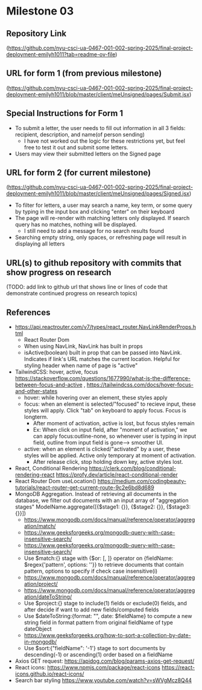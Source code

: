 Milestone 03
===

Repository Link
---
(https://github.com/nyu-csci-ua-0467-001-002-spring-2025/final-project-deployment-emilyh1011?tab=readme-ov-file)

URL for form 1 (from previous milestone) 
---
(https://github.com/nyu-csci-ua-0467-001-002-spring-2025/final-project-deployment-emilyh1011/blob/master/client/meUnsigned/pages/Submit.jsx)

Special Instructions for Form 1
---
- To submit a letter, the user needs to fill out information in all 3 fields: recipient, description, and name(of person sending)
    - I have not worked out the logic for these restrictions yet, but feel free to test it out and submit some letters.
- Users may view their submitted letters on the Signed page

URL for form 2 (for current milestone)
---
(https://github.com/nyu-csci-ua-0467-001-002-spring-2025/final-project-deployment-emilyh1011/blob/master/client/meUnsigned/pages/Signed.jsx)

- To filter for letters, a user may search a name, key term, or some query by typing in the input box and clicking "enter" on their keyboard
- The page will re-render with matching letters only displayed. If search query has no matches, nothing will be displayed.
    - I still need to add a message for no search results found
- Searching empty string, only spaces, or refreshing page will result in displaying all letters

URL(s) to github repository with commits that show progress on research
--- 
(TODO: add link to github url that shows line or lines of code that demonstrate continued progress on research topics)

References 
---

- https://api.reactrouter.com/v7/types/react_router.NavLinkRenderProps.html
    - React Router Dom <NavLink to="">
    - When using NavLink, NavLink has built in props
    - isActive(boolean) built in prop that can be passed into NavLink. Indicates if
    link's URL matches the current location. Helpful for styling header when name of page is "active"
- TailwindCSS: hover, active, focus https://stackoverflow.com/questions/1677990/what-is-the-difference-between-focus-and-active , https://tailwindcss.com/docs/hover-focus-and-other-states
    - hover: while hovering over an element, these styles apply
    - focus: when an element is selected/"focused" to recieve input, these styles will apply. Click "tab" on keyboard to apply focus. Focus is longterm.
        - After moment of activation, active is lost, but focus styles remain
        - Ex: When click on input field, after "moment of activation," we can apply focus:outline-none, so whenever user is typing in input field, outline from input field is gone--> smoother UI.
    - active: when an element is clicked/"activated" by a user, these styles will be applied. Active only temporary at moment of activation.
        - After release click, stop holding down key, active styles lost.
- React, Conditional Rendering https://clerk.com/blog/conditional-rendering-react https://profy.dev/article/react-conditional-render
- React Router Dom useLocation() https://medium.com/codingbeauty-tutorials/react-router-get-current-route-9c2e6bd8d689 
- MongoDB Aggregation. Instead of retrieving all documents in the database, we filter out documents with an input array of "aggregation stages"
    ModelName.aggregate([{$stage1: {}}, {$stage2: {}}, {$stage3: {}}])
    - https://www.mongodb.com/docs/manual/reference/operator/aggregation/match/ 
    - https://www.geeksforgeeks.org/mongodb-query-with-case-insensitive-search/
    - https://www.geeksforgeeks.org/mongodb-query-with-case-insensitive-search/
    - Use $match:{} stage with {$or: [<expression>, <expression>]} operator on {fieldName: $regex{'pattern', options: ''}} to retrieve documents that contain pattern, options to specify if check case insensitive(i)
    - https://www.mongodb.com/docs/manual/reference/operator/aggregation/project/
    - https://www.mongodb.com/docs/manual/reference/operator/aggregation/dateToString/ 
    - Use $project:{} stage to include(1) fields or exclude(0) fields, and after decide if want to add new fields/computed fields
    - Use $dateToString:{format: "", date: $fieldName} to compute a new string field in format pattern from original fieldName of type dateObject
    - https://www.geeksforgeeks.org/how-to-sort-a-collection-by-date-in-mongodb/ 
    - Use $sort:{"fieldName": '-1'} stage to sort documents by descending(-1) or ascending(1) order based on a fieldName
- Axios GET request: https://apidog.com/blog/params-axios-get-request/
- React icons: https://www.npmjs.com/package/react-icons https://react-icons.github.io/react-icons/
- Search bar styling https://www.youtube.com/watch?v=sWVgMcz8Q44

    
